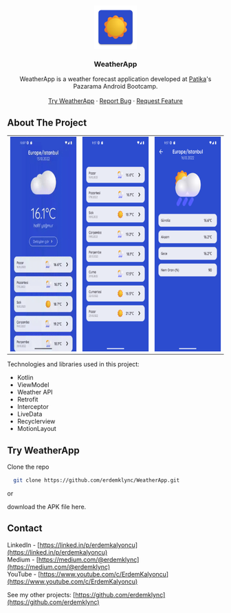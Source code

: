 <div align="center">
    <a>
        <img src="assets/logo.png" alt="Logo" width="100" height="100">
    </a>
    <h3 align="center">WeatherApp</h3>
    <p align="center">
        WeatherApp is a weather forecast application developed at <a href="patika.dev">Patika</a>'s Pazarama Android Bootcamp.
        <br />
        <br />
        <a href="https://github.com/othneildrew/Best-README-Template">Try WeatherApp</a>
        ·
        <a href="https://github.com/erdemklync/WeatherApp/issues">Report Bug</a>
        ·
        <a href="https://github.com/erdemklync/WeatherApp/issues">Request Feature</a>
    </p>
</div>

## About The Project

<table align="center">
  <tr>
    <td><img src="assets/preview.gif" height="500px" /></td>
    <td><img src="assets/2.png" height="500px" /></td>
    <td><img src="assets/3.png" height="500px" /></td>
  </tr>
</table>

Technologies and libraries used in this project:
<ul>
  <li>Kotlin</li>
  <li>ViewModel</li>
  <li>Weather API</li>
  <li>Retrofit</li>
  <li>Interceptor</li>
  <li>LiveData</li>
  <li>Recyclerview</li>
  <li>MotionLayout</li>
</ul>

## Try WeatherApp

Clone the repo
```sh
  git clone https://github.com/erdemklync/WeatherApp.git
```

or

download the APK file here.

## Contact

LinkedIn - [https://linked.in/p/erdemkalyoncu](https://linked.in/p/erdemkalyoncu)<br />
Medium - [https://medium.com/@erdemklync](https://medium.com/@erdemklync)<br />
YouTube - [https://www.youtube.com/c/ErdemKalyoncu](https://www.youtube.com/c/ErdemKalyoncu)<br />

See my other projects: [https://github.com/erdemklync](https://github.com/erdemklync)

